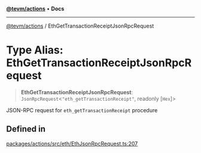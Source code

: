 [**@tevm/actions**](../README.md) • **Docs**

***

[@tevm/actions](../globals.md) / EthGetTransactionReceiptJsonRpcRequest

# Type Alias: EthGetTransactionReceiptJsonRpcRequest

> **EthGetTransactionReceiptJsonRpcRequest**: `JsonRpcRequest`\<`"eth_getTransactionReceipt"`, readonly [`Hex`]\>

JSON-RPC request for `eth_getTransactionReceipt` procedure

## Defined in

[packages/actions/src/eth/EthJsonRpcRequest.ts:207](https://github.com/evmts/tevm-monorepo/blob/main/packages/actions/src/eth/EthJsonRpcRequest.ts#L207)

